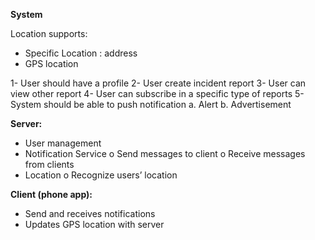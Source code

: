 **System**

Location supports:
-	Specific Location : address
-	GPS location

1-	User should have a profile
2-	User create incident report
3-	User can view other report
4-	User can subscribe in a specific type of reports
5-	System should be able to push notification
a.	Alert
b.	Advertisement

**Server:**
-	User management
-	Notification Service
o	Send messages to client
o	Receive messages from clients
-	Location
o	Recognize users’ location

**Client (phone app):**
-	Send and receives notifications
-	Updates GPS location with server
